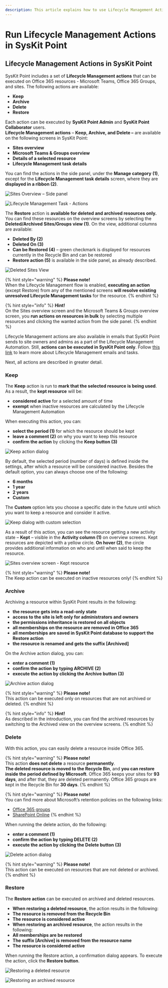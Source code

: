 ```yaml
---
description: This article explains how to use Lifecycle Management Actions in SysKit Point
---
```


# Run Lifecycle Management Actions in SysKit Point

## Lifecycle Management Actions in SysKit Point

SysKit Point includes a set of **Lifecycle Management actions** that can be executed on Office 365 resources - Microsoft Teams, Office 365 Groups, and sites. The following actions are available:

* **Keep**
* **Archive**
* **Delete**
* **Restore**

Each action can be executed by **SysKit Point Admin** and **SysKit Point Collaborator** users.  
**Lifecycle Management actions** – **Keep, Archive, and Delete –** are available on the following screens in SysKit Point:

* **Sites overview**
* **Microsoft Teams & Groups overview**
* **Details of a selected resource**
* **Lifecycle Management task details**

You can find the actions in the side panel, under the **Manage category** **\(1\)**, except for the **Lifecycle Management task details** screen, where they are **displayed in a ribbon \(2\)**.

![Sites Overview &#x2013; Side panel](../.gitbook/assets/0%20%282%29.png)

![Lifecycle Management Task - Actions](../.gitbook/assets/1.png)

The **Restore** action is **available for deleted and archived resources only.** You can find these resources on the overview screens by selecting the **Deleted/Archived Sites/Groups view \(1\)**. On the view, additional columns are available:

* **Deleted By \(2\)**
* **Deleted On \(3\)**
* **Can be Restored \(4\)** – green checkmark is displayed for resources currently in the Recycle Bin and can be restored
* **Restore action \(5\)** is available in the side panel, as already described.

![Deleted Sites View](../.gitbook/assets/2%20%282%29.png)

{% hint style="warning" %}
**Please note!**  
When the Lifecycle Management flow is enabled, **executing an action** \(except Restore\) from any of the mentioned screens **will resolve existing unresolved Lifecycle Management tasks** for the resource.
{% endhint %}

{% hint style="info" %}
**Hint!**  
On the Sites overview screen and the Microsoft Teams & Groups overview screen, you **run actions on resources in bulk** by selecting multiple resources and clicking the wanted action from the side panel.
{% endhint %}

Lifecycle Management actions are also available in emails that SysKit Point sends to site owners and admins as a part of the Lifecycle Management Automation. Still, **actions can be executed in SysKit Point only**. Follow [this link](https://docs.syskit.com/point/common-tasks/lifecycle-management-actions) to learn more about Lifecycle Management emails and tasks.

Next, all actions are described in greater detail.

### Keep

The **Keep** action is run to **mark that the selected resource is being used**. As a result, the **kept resource** will be:

* **considered active** for a selected amount of time
* **exempt** when inactive resources are calculated by the Lifecycle Management Automation

When executing this action, you can:

* **select the period \(1\)** for which the resource should be kept
* **leave a comment \(2\)** on why you want to keep this resource
* **confirm the action** by clicking the **Keep button \(3\)**

![Keep action dialog](../.gitbook/assets/3%20%282%29.png)

By default, the selected period \(number of days\) is defined inside the settings, after which a resource will be considered inactive. Besides the default option, you can always choose one of the following:

* **6 months**
* **1 year**
* **2 years**
* **Custom**

The **Custom** option lets you choose a specific date in the future until which you want to keep a resource and consider it active.

![Keep dialog with custom selection](../.gitbook/assets/4%20%282%29.png)

As a result of this action, you can see the resource getting a new activity state – **Kept** – visible in the **Activity column \(1\)** on overview screens. Kept resources are depicted with a yellow circle. **On hover \(2\)**, the circle provides additional information on who and until when said to keep the resource.

![Sites overview screen - Kept resource](../.gitbook/assets/image.png)

{% hint style="warning" %}
**Please note!**  
The Keep action can be executed on inactive resources only!
{% endhint %}

### Archive

Archiving a resource within SysKit Point results in the following:

* **the resource gets into a read-only state**
* **access to the site is left only for administrators and owners**
* **the permissions inheritance is restored on all objects**
* **all memberships on the resource are removed in Office 365**
* **all memberships are saved in SysKit Point database to support the Restore action**
* **the resource is renamed and gets the suffix \[Archived\]**

On the Archive action dialog, you can:

* **enter a comment \(1\)**
* **confirm the action by typing ARCHIVE \(2\)**
* **execute the action by clicking the Archive button \(3\)**

![Archive action dialog](../.gitbook/assets/6%20%282%29.png)

{% hint style="warning" %}
**Please note!**  
This action can be executed only on resources that are not archived or deleted.
{% endhint %}

{% hint style="info" %}
**Hint!**  
As described in the introduction, you can find the archived resources by switching to the Archived view on the overview screens.
{% endhint %}

### Delete

With this action, you can easily delete a resource inside Office 365.

{% hint style="warning" %}
**Please note!**  
This action **does not delete** a resource **permanently**.  
**The deleted resource is moved to the Recycle Bin**, and **you can restore inside the period defined by Microsoft**. Office 365 keeps your sites for **93 days**, and after that, they are deleted permanently. Office 365 groups are kept in the Recycle Bin for **30 days**.
{% endhint %}

{% hint style="warning" %}
**Please note!**  
You can find more about Microsoft’s retention policies on the following links:

* [Office 365 groups](https://docs.microsoft.com/en-us/microsoft-365/admin/create-groups/restore-deleted-group?view=o365-worldwide)
* [SharePoint Online](https://support.office.com/en-us/article/restore-deleted-items-from-the-site-collection-recycle-bin-5fa924ee-16d7-487b-9a0a-021b9062d14b?ui=en-US&rs=en-001&ad=US#ID0EAAEAAA=Online)
{% endhint %}

When running the delete action, do the following:

* **enter a comment \(1\)**
* **confirm the action by typing DELETE \(2\)**
* **execute the action by clicking the Delete button \(3\)**

![Delete action dialog](../.gitbook/assets/7.png)

{% hint style="warning" %}
**Please note!**  
This action can be executed on resources that are not deleted or archived.
{% endhint %}

### Restore

The **Restore action** can be executed on archived and deleted resources.

* **When restoring a deleted resource**, the action results in the following:
* **The resource is removed from the Recycle Bin**
* **The resource is considered active**
* **When restoring an archived resource**, the action results in the following:
* **All memberships are be restored**
* **The suffix \[Archive\] is removed from the resource name**
* **The resource is considered active**

When running the Restore action, a confirmation dialog appears. To execute the action, click the **Restore button**.

![Restoring a deleted resource](../.gitbook/assets/8.png)

![Restoring an archived resource](../.gitbook/assets/image%20%281%29.png)

